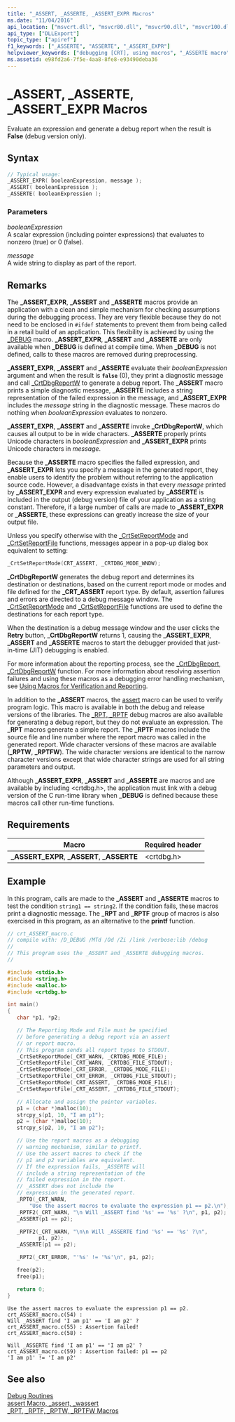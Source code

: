 ```yaml
---
title: "_ASSERT, _ASSERTE, _ASSERT_EXPR Macros"
ms.date: "11/04/2016"
api_location: ["msvcrt.dll", "msvcr80.dll", "msvcr90.dll", "msvcr100.dll", "msvcr100_clr0400.dll", "msvcr110.dll", "msvcr110_clr0400.dll", "msvcr120.dll", "msvcr120_clr0400.dll", "ucrtbase.dll"]
api_type: ["DLLExport"]
topic_type: ["apiref"]
f1_keywords: ["_ASSERTE", "ASSERTE", "_ASSERT_EXPR"]
helpviewer_keywords: ["debugging [CRT], using macros", "_ASSERTE macro", "macros, debugging with", "debug reporting macros", "_ASSERT macro", "_ASSERT_EXPR macro"]
ms.assetid: e98fd2a6-7f5e-4aa8-8fe8-e93490deba36
---
```

# _ASSERT, _ASSERTE, _ASSERT_EXPR Macros

Evaluate an expression and generate a debug report when the result is **False** (debug version only).

## Syntax

```C
// Typical usage:
_ASSERT_EXPR( booleanExpression, message );
_ASSERT( booleanExpression );
_ASSERTE( booleanExpression );
```

### Parameters

*booleanExpression*<br/>
A scalar expression (including pointer expressions) that evaluates to nonzero (true) or 0 (false).

*message*<br/>
A wide string to display as part of the report.

## Remarks

The **_ASSERT_EXPR**, **_ASSERT** and **_ASSERTE** macros provide an application with a clean and simple mechanism for checking assumptions during the debugging process. They are very flexible because they do not need to be enclosed in `#ifdef` statements to prevent them from being called in a retail build of an application. This flexibility is achieved by using the [_DEBUG](../../c-runtime-library/debug.md) macro. **_ASSERT_EXPR**, **_ASSERT** and **_ASSERTE** are only available when **_DEBUG** is defined at compile time. When **_DEBUG** is not defined, calls to these macros are removed during preprocessing.

**_ASSERT_EXPR**, **_ASSERT** and **_ASSERTE** evaluate their *booleanExpression* argument and when the result is **`false`** (0), they print a diagnostic message and call [_CrtDbgReportW](crtdbgreport-crtdbgreportw.md) to generate a debug report. The **_ASSERT** macro prints a simple diagnostic message,  **_ASSERTE** includes a string representation of the failed expression in the message, and **_ASSERT_EXPR** includes the *message* string in the diagnostic message. These macros do nothing when *booleanExpression* evaluates to nonzero.

**_ASSERT_EXPR**, **_ASSERT** and **_ASSERTE** invoke **_CrtDbgReportW**, which causes all output to be in wide characters. **_ASSERTE** properly prints Unicode characters in *booleanExpression* and **_ASSERT_EXPR** prints Unicode characters in *message*.

Because the **_ASSERTE** macro specifies the failed expression, and **_ASSERT_EXPR** lets you specify a message in the generated report, they enable users to identify the problem without referring to the application source code. However, a disadvantage exists in that every *message* printed by **_ASSERT_EXPR** and every expression evaluated by **_ASSERTE** is included in the output (debug version) file of your application as a string constant. Therefore, if a large number of calls are made to **_ASSERT_EXPR** or **_ASSERTE**, these expressions can greatly increase the size of your output file.

Unless you specify otherwise with the [_CrtSetReportMode](crtsetreportmode.md) and [_CrtSetReportFile](crtsetreportfile.md) functions, messages appear in a pop-up dialog box equivalent to setting:

```C
_CrtSetReportMode(CRT_ASSERT, _CRTDBG_MODE_WNDW);
````

**_CrtDbgReportW** generates the debug report and determines its destination or destinations, based on the current report mode or modes and file defined for the **_CRT_ASSERT** report type. By default, assertion failures and errors are directed to a debug message window. The [_CrtSetReportMode](crtsetreportmode.md) and [_CrtSetReportFile](crtsetreportfile.md) functions are used to define the destinations for each report type.

When the destination is a debug message window and the user clicks the **Retry** button, **_CrtDbgReportW** returns 1, causing the **_ASSERT_EXPR**, **_ASSERT** and **_ASSERTE** macros to start the debugger provided that just-in-time (JIT) debugging is enabled.

For more information about the reporting process, see the [_CrtDbgReport, _CrtDbgReportW](crtdbgreport-crtdbgreportw.md) function. For more information about resolving assertion failures and using these macros as a debugging error handling mechanism, see [Using Macros for Verification and Reporting](/visualstudio/debugger/macros-for-reporting).

In addition to the **_ASSERT** macros, the [assert](assert-macro-assert-wassert.md) macro can be used to verify program logic. This macro is available in both the debug and release versions of the libraries. The [_RPT, _RPTF](rpt-rptf-rptw-rptfw-macros.md) debug macros are also available for generating a debug report, but they do not evaluate an expression. The **_RPT** macros generate a simple report. The **_RPTF** macros include the source file and line number where the report macro was called in the generated report. Wide character versions of these macros are available (**_RPTW**, **_RPTFW**). The wide character versions are identical to the narrow character versions except that wide character strings are used for all string parameters and output.

Although **_ASSERT_EXPR**, **_ASSERT** and **_ASSERTE** are macros and are available by including \<crtdbg.h>, the application must link with a debug version of the C run-time library when **_DEBUG** is defined because these macros call other run-time functions.

## Requirements

|Macro|Required header|
|-----------|---------------------|
|**_ASSERT_EXPR**, **_ASSERT**, **_ASSERTE**|\<crtdbg.h>|

## Example

In this program, calls are made to the **_ASSERT** and **_ASSERTE** macros to test the condition `string1 == string2`. If the condition fails, these macros print a diagnostic message. The **_RPT** and **_RPTF** group of macros is also exercised in this program, as an alternative to the **printf** function.

```C
// crt_ASSERT_macro.c
// compile with: /D_DEBUG /MTd /Od /Zi /link /verbose:lib /debug
//
// This program uses the _ASSERT and _ASSERTE debugging macros.
//

#include <stdio.h>
#include <string.h>
#include <malloc.h>
#include <crtdbg.h>

int main()
{
   char *p1, *p2;

   // The Reporting Mode and File must be specified
   // before generating a debug report via an assert
   // or report macro.
   // This program sends all report types to STDOUT.
   _CrtSetReportMode(_CRT_WARN, _CRTDBG_MODE_FILE);
   _CrtSetReportFile(_CRT_WARN, _CRTDBG_FILE_STDOUT);
   _CrtSetReportMode(_CRT_ERROR, _CRTDBG_MODE_FILE);
   _CrtSetReportFile(_CRT_ERROR, _CRTDBG_FILE_STDOUT);
   _CrtSetReportMode(_CRT_ASSERT, _CRTDBG_MODE_FILE);
   _CrtSetReportFile(_CRT_ASSERT, _CRTDBG_FILE_STDOUT);

   // Allocate and assign the pointer variables.
   p1 = (char *)malloc(10);
   strcpy_s(p1, 10, "I am p1");
   p2 = (char *)malloc(10);
   strcpy_s(p2, 10, "I am p2");

   // Use the report macros as a debugging
   // warning mechanism, similar to printf.
   // Use the assert macros to check if the
   // p1 and p2 variables are equivalent.
   // If the expression fails, _ASSERTE will
   // include a string representation of the
   // failed expression in the report.
   // _ASSERT does not include the
   // expression in the generated report.
   _RPT0(_CRT_WARN,
       "Use the assert macros to evaluate the expression p1 == p2.\n");
   _RPTF2(_CRT_WARN, "\n Will _ASSERT find '%s' == '%s' ?\n", p1, p2);
   _ASSERT(p1 == p2);

   _RPTF2(_CRT_WARN, "\n\n Will _ASSERTE find '%s' == '%s' ?\n",
          p1, p2);
   _ASSERTE(p1 == p2);

   _RPT2(_CRT_ERROR, "'%s' != '%s'\n", p1, p2);

   free(p2);
   free(p1);

   return 0;
}
```

```Output
Use the assert macros to evaluate the expression p1 == p2.
crt_ASSERT_macro.c(54) :
Will _ASSERT find 'I am p1' == 'I am p2' ?
crt_ASSERT_macro.c(55) : Assertion failed!
crt_ASSERT_macro.c(58) :

Will _ASSERTE find 'I am p1' == 'I am p2' ?
crt_ASSERT_macro.c(59) : Assertion failed: p1 == p2
'I am p1' != 'I am p2'
```

## See also

[Debug Routines](../../c-runtime-library/debug-routines.md)<br/>
[assert Macro, _assert, _wassert](assert-macro-assert-wassert.md)<br/>
[_RPT, _RPTF, _RPTW, _RPTFW Macros](rpt-rptf-rptw-rptfw-macros.md)<br/>
